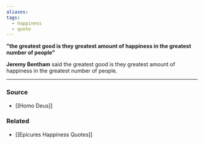 ```yaml
---
aliases: 
tags:
  - happiness
  - quote
---
```

**"the greatest good is they greatest amount of happiness in the greatest number of people"**

**Jeremy Bentham** said the greatest good is they greatest amount of happiness in the greatest number of people. 

---

### Source
- [[Homo Deus]]

### Related
- [[Epicures  Happiness  Quotes]]